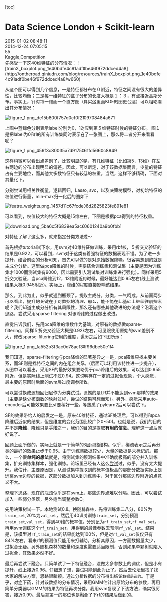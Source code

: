 [toc]
# Data Science London + Scikit-learn
<div id="update-time">2015-01-02 08:48:11</div>
<div id="create-time">2014-12-24 07:05:15</div>
<div id="blog-id">55</div>
<div id="tags">Kaggle,Competition</div>
先感受一下这40维特征的分布情况：
![trainX_boxplot.png_1e40bdfe4c91adf0be46f972ddced4a8](http://ontheroad.qiniudn.com/blog/resources/trainX_boxplot.png_1e40bdfe4c91adf0be46f972ddced4a8/w660)

从这个图可以得到几个信息，一是特征都分布在０附近，特征之间没有很大的差异性，比较均衡；二是每一维特征的盒子分布的长度大概是１：３，有点接近高斯分布。事实上，针对每一维画一个直方图（其实这里画KDE的图更合适）可以粗略看出其分布情况：

![figure_1.png_de15b800f757d0cf0f2109708484a671](http://ontheroad.qiniudn.com/blog/resources/figure_1.png_de15b800f757d0cf0f2109708484a671/w660)

上图中蓝绿色分别表示label分别为0，1对应到第５维特征时候的特征分布。
图１是把label为0和1的所有训练集同时表示在了一张图上，那么将二者分开来看看呢？

![figure_1.png_456f3c80035a7d9175061fd5660c8949](http://ontheroad.qiniudn.com/blog/resources/figure_1.png_456f3c80035a7d9175061fd5660c8949/w660)

这样稍微可以看出点差别了，比较明显的是，有几维特征（比如第5，13维）在左右两边的分布出现明显的偏差。因此，可以断定，对于该数据集而言，少量的特征占有主要地位，而其他大多数特征只有较低的权重。当然，这样不够精确，下面对其量化下。

分别尝试用相关性衡量，逻辑回归，Lasso, svc，以及决策树模型，对初始特征的权值进行衡量，min-max归一化后的图如下

![featre_weights.png_1457d11c67fcde06d2825823fe891e81](http://ontheroad.qiniudn.com/blog/resources/featre_weights.png_1457d11c67fcde06d2825823fe891e81/w660)

可以看到，权值较大的特征大概是15维左右。下图是根据pca得到的特征权重。

![download.png_5ba6c5f6839ea5ac60601240a9b0fbb1](http://ontheroad.qiniudn.com/blog/resources/download.png_5ba6c5f6839ea5ac60601240a9b0fbb1/w660)

对特征了解了这么多，就来指定分类方法啦～

首先根据tutorial试下水，用svm对40维特征做训练，采用rbf核，５折交叉验证的结果是0.922，可以看到，svm对于这类有着强特征的数据表现不错。为了进一步提升，结合前面的分析可知，首先可以做的是对原始数据降噪。很容易想到的就是主成分分析。这里做pca降维的时候，需要结合训练集和测试集（主要是因为训练集才1000而测试集有9000，因此需要引入测试集对训练集进行强化）。同样采用5折交叉验证，当pca降维到12，13维附近的时候，最好能达到0.95左右(线上测试结果大概0.945附近)。实际上，降维的程度直接影响该结果。

那么，到此为止，似乎就遇到瓶颈了。提取主成分，分类，一气呵成。从前面两步可以看出，提升的关键在于对数据的清理，那么，能不能在此基础上继续往前探索呢？我们知道主成分分析有其局限性，那么还有哪些其他改进的办法呢？沿着这个思路，尝试采用sparse filtering 对该降维的过程做出改进。

直觉告诉我们，先用pca降维的维数作为基础，对原有的数据做sparse-filtering，同样５折交叉验证大概是0.928左右，可见跟使用原始的svm差别不大，修改sparse-filtering使用的维度，遍历之后如下图所示：

![figure_1.png_fa552b3f3ac0d78acf38f96dbe50e1f4](http://ontheroad.qiniudn.com/blog/resources/figure_1.png_fa552b3f3ac0d78acf38f96dbe50e1f4/w660)

我们知道，sparse-filtering与pca降维的显著差异之一是，pca降维只找主要关系，而SF则是找特征之间的内在组合关系。（后面可以利用该特性进一步提升），从图中可以看出，采用SF的最好效果要略优于pca降维后的效果，可以达到0.955附近，但是实际线上测试不过0.94。这说明存在一定的过拟合现象，个人感觉，最主要的原因时后面的svm层过度调参所致。

可以尝试换成逻辑回归层作为分类试试。遗憾的是LR并不能达到svm那样的效果（主要是缺少核函数的映射过程，尝试的结果可想而知）。另外，感觉采用auto-encoder后可能效果要比sf要稍好一些，等熟悉了pylearn2后可以尝试下。

SF的效果带给人的启发之一是，原来40维特征，通过SF处理后，可以得到和pca降维后近似的结果，但是维度的变化范围比较广(20~50)。也就是说，我们的目的并不是**降维**，降维只是**手段**之一，我们的目的是提取**有用的信息**。理解这一点后就好说了。

回顾上面所做的，实际上就是一个简单的3层网络结构。似乎，稀疏表示之后再分类的最好的效果止步于0.95。由于训练集数据较少，大量的数据是未标记的。那么，一个很**单纯的想法**就是，将测试集的预测结果中准确度极高的部分并入训练集，扩充训练集样本，强化训练。论坛里已经有人这么[尝试](http://www.kaggle.com/c/data-science-london-scikit-learn/forums/t/4986/ideas-that-worked-or-did-not)过，似乎，没有太大提升。我估计，主要原因是，从测试集中提取到的概率值极高的那部分数据实际上是远离svm边界的数据，这部分数据加入到训练集中，对于区分那些边界附近的点意义不大。

整理下思路，现在的瓶颈似乎是在svm上，那些边界点难以分隔。因此，可以尝试加入一些弱分类器，另外适当调整参数C。

先用决策树试一下。本地测试0.8。换随机森林，先将训练集二八分，80%为``train_set``,20%为``val_set``，然后用40课树训练``train_set``，分别预测``train_set``,``val_set``，得到40维的概率值，分别记为``rf_train_set``,``rf_val_set``。再用svm训练这个``rf_train_set``，用得到的最佳参数去预测``rf_val_set``。结果是，该模型对``rf_train_set``的结果能达到100%，但是对``rf_val_set``仅仅只有84%左右。看来rf的预测值只能用来打辅助。分析其原因，一方面数据量太少，过拟合无疑。另外随机森林的数量和深度也需要适当限制，否则如果单颗树就陷入过拟合，其效果必然不好。

最后再尝试下融合。只简单试了一下特征融合，没做太多参数上的调优，但是小有提升，线上接近0.96。仔细想了想，尝试只能到此为止了。然后去论坛里找了找大家的解决方案，思路很新颖。通过分析数据的分布得出结论``数据是造的``。于是乎，对症下药，针对该数据的分布情况，采用GMM估计出原始分布的参数，再用简单分类器以GMM的结果为特征再次分类。我用svm复现了下该方法，确实很厉害，接近0.99。最后拿第一的那位也是融合了下rf的结果后做到的。

